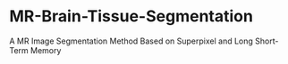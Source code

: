 # MR-Brain-Tissue-Segmentation
A MR Image Segmentation Method Based on Superpixel and Long Short-Term Memory
